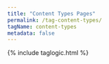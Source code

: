 ```yaml
---
title: "Content Types Pages"
permalink: /tag-content-types/
tagName: content-types
metadata: false
---
```

{% include taglogic.html %}